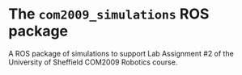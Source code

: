 # The `com2009_simulations` ROS package

A ROS package of simulations to support Lab Assignment #2 of the University of Sheffield COM2009 Robotics course.
